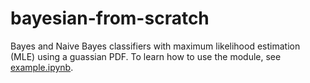 # bayesian-from-scratch
Bayes and Naive Bayes classifiers with maximum likelihood estimation (MLE) using a guassian PDF. To learn how to use the module, see [example.ipynb](https://github.com/IamAM99/bayesian-from-scratch/blob/main/example.ipynb).

